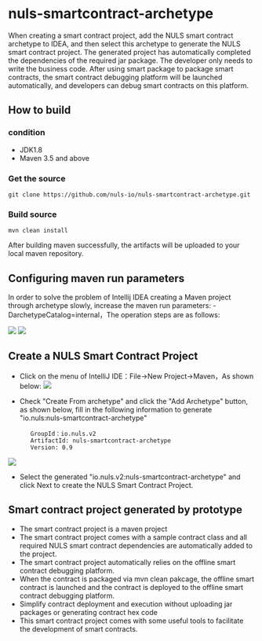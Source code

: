 # nuls-smartcontract-archetype
When creating a smart contract project, add the NULS smart contract archetype to IDEA, and then select this archetype to generate the NULS smart contract project. The generated project has automatically completed the dependencies of the required jar package. The developer only needs to write the business code. After using smart package to package smart contracts, the smart contract debugging platform will be launched automatically, and developers can debug smart contracts on this platform.

## How to build
### condition
- JDK1.8 
- Maven 3.5 and above

### Get the source
    git clone https://github.com/nuls-io/nuls-smartcontract-archetype.git

### Build source
    mvn clean install
After building maven successfully, the artifacts will be uploaded to your local maven repository.
## Configuring maven run parameters
In order to solve the problem of Intellij IDEA creating a Maven project through archetype slowly, increase the maven run parameters:
-DarchetypeCatalog=internal，The operation steps are as follows:

![](https://i.imgur.com/uL2cEUs.jpg)
![](https://i.imgur.com/Wrk4Mg2.jpg)

## Create a NULS Smart Contract Project
- Click on the menu of IntelliJ IDE：File->New Project->Maven，As shown below:
![](https://i.imgur.com/qO06Z0L.jpg)
- Check "Create From archetype" and click the "Add Archetype" button, as shown below, fill in the following information to generate "io.nuls:nuls-smartcontract-archetype"

         GroupId：io.nuls.v2
         ArtifactId: nuls-smartcontract-archetype 
         Version: 0.9
![](https://i.imgur.com/slYYYHo.jpg)
- Select the generated "io.nuls.v2:nuls-smartcontract-archetype" and click Next to create the NULS Smart Contract Project.

## Smart contract project generated by prototype
- The smart contract project is a maven project
- The smart contract project comes with a sample contract class and all required NULS smart contract dependencies are automatically added to the project.
- The smart contract project automatically relies on the offline smart contract debugging platform.
- When the contract is packaged via mvn clean pakcage, the offline smart contract is launched and the contract is deployed to the offline smart contract debugging platform.
- Simplify contract deployment and execution without uploading jar packages or generating contract hex code
- This smart contract project comes with some useful tools to facilitate the development of smart contracts.


